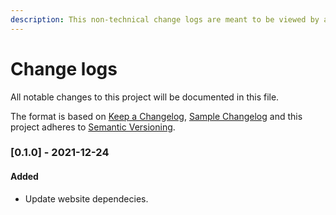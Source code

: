 ```yaml
---
description: This non-technical change logs are meant to be viewed by all users.
---
```


# Change logs

All notable changes to this project will be documented in this file.

The format is based on [Keep a Changelog](http://keepachangelog.com), [Sample Changelog](https://gist.github.com/juampynr/4c18214a8eb554084e21d6e288a18a2c) and this project adheres to [Semantic Versioning](http://semver.org).&#x20;



### \[0.1.0] - 2021-12-24

#### Added

* Update website dependecies.
